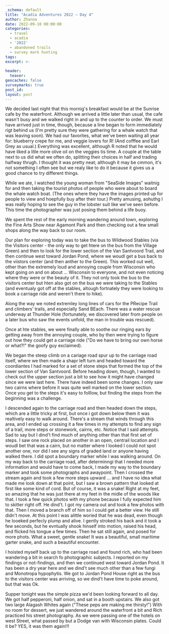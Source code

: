 ```yaml
---
_schema: default
title: "Acadia Adventures 2022 – Day 4"
author: Zhanna
date: 2022-09-10 00:00:00
categories: 
  - travel
  - acadia
  - '2022'
  - abandoned trails
  - survey mark hunting
tags:
excerpt: >-
  
header:
  teaser:
geocaches: false
surveymarks: true
post_id: 
layout: post  
---
```


We decided last night that this mornig's breakfast would be at the Sunrise cafe by the waterfront. Although we arrived a little later than usual, the cafe wasn't busy and we walked right in and up to the counter to order. We must have arrived just in time, though, because a line began to form immediately rigt behind us (I'm pretty sure they were gathering for a whale watch that was leaving soon). We had our favorites, what we've been waiting all year for: blueberry crepe for me, and veggie lovers for R! (And cofffee and Earl Grey as usual.) Everything was excellent, although R noted that he would have liked a litle more olive oil on the veggies tis time. A couple at the table next to us did what we often do, splitting their choices in half and trading halfway thrugh. I thought it was pretty neat; although it may be cmmon, it's not something I often see but we realy like to do it because it gives us a good chance to try different things.

While we ate, I watched the young woman from "SeaSide Images" waitnig for and then taking the tourist photos of people who were about to board the whale watch boat. (The ones where they have the images printed up for people to view and hoepfully buy after their tour.) Pretty amusing, aohuthg I was really hoping to see the guy in the lobster suit like we've seen before. This time the photographer was just posing them behind a life buoy.

We spent the rest of the early morning wandering around town, exploring the Fine Arts Show near Agamont Park and then checking out a few small shops along the way back to our room. 

Our plan for exploring today was to take the bus to Wildwood Stables (via the Visitors center - the only way to get htere on the bus from the Village Green) and then to look for the lower section of the Van Santvoord Trail, and then continue west toward Jordan Pond, where we woudl get a bus back to the viistors center (and then anther to the Green). This worked out well, other than the extremely loud and annoying couple from Wisconsin who kept going on and on about ... Wisconsin to everyone, and not even noticing where they were or the beauty of it. They not only took the bus to the visitors center but hten also got on the bus we were taking to the Stables (and eventualy got off at the stables, altough fortnately they were looking to book a carriage ride and weren't there to hike). 

Along the way we noted extremley long lines of cars for the PRecipe Trail and climbers' trails, and especially Sand BEach. There was a water rescue underway at Thunder Hole (fortunately, we discovered later from people on a later bus who saw the events unfold, the man in trouble was rescued). 

Once at hte stables, we were finally able to soothe our ringing ears by getting away from the annoying couple, who by then were trying to figure out how they could get a carriage ride ("Do we have to bring our own horse or what?!" the goofy guy exclaimed).

We began the steep climb on a cariage road spur up to the carriage road itself, where we then made a shapr left turn and headed toward the coordiantes I had marked for a set of stone steps that formed the top of the lower section of Van Santvoord. Before heading down, though, I wanted to check out the upper section just a bit to see how it might have changed since we were last here. There have indeed been some changes. I only saw two cairns where before it was quite well marked on the lower section. Once you get to the steps it's easy to folllow, but finding the steps from the beginning was a challenge.

I descended again to the carriage road and then headed down the steps, which are a little tricky at first, but once i got down below them it was realtively easy to walk around. There's a stream that winds through this area, and I ended up crossing it a few times in my attempts to find any sign of a trail, more steps or stonework, cairns, etc. Notice that I said attempts. Sad to say but I dind't find much of anything other than that first set of steps. I saw one rock placed on another in an open, centrail location and I woudl bet that was a cairn, but no matter where I looked I could not spot another one, nor did I see any signs of graded land or anyone having walked there. I did spot a boundary marker while I was walking around. On my way back to the carriage road, after determinngi that I needed more information and would have to come back, I made my way to the boundary marker and took some photographs and awaypoint. Then I crossed the stream again and took a few more steps upward ... and I have no idea what made me look down at that point, but I saw a brown pattern that looked at first like some kind of cord. But of course, it was a snake! Right at my feet, so amazing that he was just there at my feet in the midle of the woods like that. I took a few quick photos with my phone because I fully expected him to skitter right off. He dind't. I got my camera out and took a few photos with that. Then I moved a branch off of him so I could get a better view. He still didn't move. At this point I was alittle woried that he was dead, even though he looeked perfecly plump and alive. I gently stroked his back and it took a few seconds, but he evntually shook hinself into motion, raised his head, and flicked his tongue a few times. Then he sat still again, and posed for more phots. What a sweet, gentle snake! It was a beautiful, small maritime garter snake, and such a beautiful encounter.

I hoisted myself back up to the carriage road and found rich, who had been wandering a bit in search fo photographic subjects. I reported on my findings or not-findings, and then we continued west toward Jordan Pond. It has been a dry year here and we dind't see much other than a few fungi and Monotropa hypophytis. We got to Jordan Pond House right as the bus to the visitors center was arriving, so we dind't have time to poke around, but that was Ok. 

Supper tonight was the simple pizza we'd been looking forward to all day. We got half pepperoni, half onion, and sat in a booth upstairs. We also got two large Alagash Whites again ("These peps are making me thirsty!") With no room for dessert, we just wandered around the waterfront a bit and Rich practiced his street photography. As we were passing one of the hotels on west Street, what passed by but a Dodge van with Wisconsin plates. Could it be? YES, it was them again!!! 